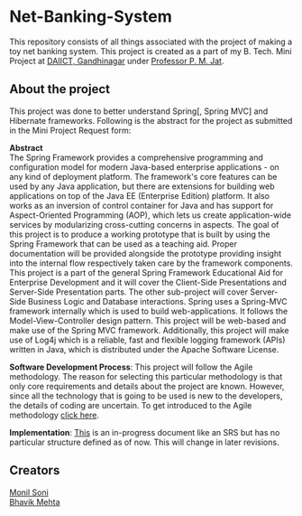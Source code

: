 # Net-Banking-System
This repository consists of all things associated with the project of making a toy net banking system. This project is created as a part of my B. Tech. Mini Project at [DAIICT, Gandhinagar](https://www.daiict.ac.in/) under [Professor P. M. Jat](https://www.daiict.ac.in/profile/p-m-jat/).

## About the project
This project was done to better understand Spring[, Spring MVC] and Hibernate frameworks. Following is the abstract for the project as submitted in the Mini Project Request form:

**Abstract**  
The Spring Framework provides a comprehensive programming and configuration model for modern Java-based enterprise applications - on any kind of deployment platform. The framework's core features can be used by any Java application, but there are extensions for building web applications on top of the Java EE (Enterprise Edition) platform. It also works as an inversion of control container for Java and has support for Aspect-Oriented Programming (AOP), which lets us create application-wide services by modularizing cross-cutting concerns in aspects. The goal of this project is to produce a working prototype that is built by using the Spring Framework that can be used as a teaching aid. Proper documentation will be provided alongside the prototype providing insight into the internal flow respectively taken care by the framework components. This project is a part of the general Spring Framework Educational Aid for Enterprise Development and it will cover the Client-Side Presentations and Server-Side Presentation parts. The other sub-project will cover Server-Side Business Logic and Database interactions. Spring uses a Spring-MVC framework internally which is used to build web-applications. It follows the Model-View-Controller design pattern. This project will be web-based and make use of the Spring MVC framework. Additionally, this project will make use of Log4j which is a reliable, fast and flexible logging framework (APIs) written in Java, which is distributed under the Apache Software License.

**Software Development Process**: This project will follow the Agile methodology. The reason for selecting this particular methodology is that only core requirements and details about the project are known. However, since all the technology that is going to be used is new to the developers, the details of coding are uncertain. To get introduced to the Agile methodology [click here](https://angel.co/blog/agile-methodology-a-primer-on-moving-fast).

**Implementation**: [This](https://docs.google.com/document/d/1N2HoZpFJjwLFG1GDQKb-hVswMM-KdguSPz5yKVRMY0E/edit?usp=sharing) is an in-progress document like an SRS but has no particular structure defined as of now. This will change in later revisions. 

## Creators
[Monil Soni](https://github.com/monilSoni)  
[Bhavik Mehta](https://github.com/bravoo84)
